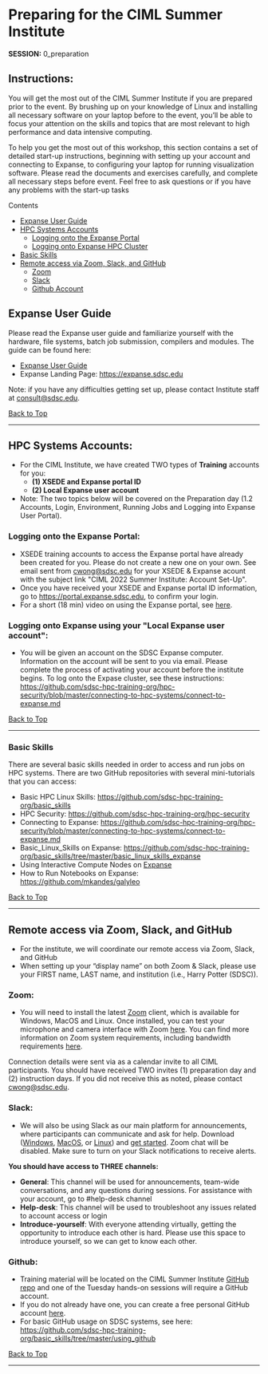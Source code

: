 # Preparing for the CIML Summer Institute

**SESSION:** 0_preparation

## Instructions:
You will get the most out of the CIML Summer Institute if you are prepared prior to the event. By brushing up on your knowledge of Linux and installing all necessary software on your laptop before to the event, you’ll be able to focus your attention on the skills and topics that are most relevant to high performance and data intensive computing.

To help you get the most out of this workshop, this section contains a set of detailed start-up instructions, beginning with setting up your account and connecting to Expanse, to configuring your laptop for running visualization software. Please read the documents and exercises carefully, and complete all necessary steps before event. Feel free to ask questions or if you have any problems with the start-up tasks

<a name="top">Contents
* [Expanse User Guide](#expanse-guide)
* [HPC Systems Accounts](#accounts)
   * [Logging onto the Expanse Portal](#logon-portal)
   * [Logging onto Expanse HPC Cluster](#logon-expanse)
* [Basic Skills](#basic-skills)
* [Remote access via Zoom, Slack, and GitHub](#remote)
  * [Zoom](#zoom)
  * [Slack](#slack)
  * [Github Account](#github)


## Expanse User Guide <a name="expanse-guide"></a>
Please read the Expanse user guide and familiarize yourself with the hardware, file systems, batch job submission, compilers and modules. The guide can be found here:
* [Expanse User Guide](https://www.sdsc.edu/support/user_guides/expanse.html)
* Expanse Landing Page: https://expanse.sdsc.edu

Note: if you have any difficulties getting set up, please contact Institute staff at consult@sdsc.edu.

  [Back to Top](#top)
<hr>
  
##  HPC Systems Accounts: <a name="accounts"></a>
* For the CIML Institute, we have created TWO types of **Training** accounts for you: 
  * **(1) XSEDE and Expanse portal ID**
  * **(2) Local Expanse user account**
* Note: The two topics below will be covered on the Preparation day (1.2 Accounts, Login, Environment, Running Jobs and Logging into Expanse User Portal).

### Logging onto the Expanse Portal: <a name="logon-portal"></a>
* XSEDE training accounts to access the Expanse portal have already been created for you. Please do not create a new one on your own. See email sent from cwong@sdsc.edu for your XSEDE & Expanse acount with the subject link "CIML 2022 Summer Institute: Account Set-Up". 
* Once you have received your XSEDE and Expanse portal ID information, go to https://portal.expanse.sdsc.edu, to confirm your login.
* For a short (18 min) video on using the Expanse portal, see [here](https://education.sdsc.edu/training/interactive/sdsc_si21/1.3_Expanse_User_Portal/).

### Logging onto Expanse using your "Local Expanse user account": <a name="logon-expanse"></a>
* You will be given an account on the SDSC Expanse computer. Information on the account will be sent to you via email. Please complete the process of activating your account before the institute begins. To log onto the Expase cluster, see these instructions: https://github.com/sdsc-hpc-training-org/hpc-security/blob/master/connecting-to-hpc-systems/connect-to-expanse.md

[Back to Top](#top)
<hr>
  
### Basic Skills <a name="basic-skills"></a>
There are several basic skills needed in order to access and run jobs on HPC systems. There are two GitHub repositories with several mini-tutorials that you can access:
* Basic HPC Linux Skills: https://github.com/sdsc-hpc-training-org/basic_skills
* HPC Security:  https://github.com/sdsc-hpc-training-org/hpc-security
* Connecting to Expanse: https://github.com/sdsc-hpc-training-org/hpc-security/blob/master/connecting-to-hpc-systems/connect-to-expanse.md
* Basic_Linux_Skills on Expanse: https://github.com/sdsc-hpc-training-org/basic_skills/tree/master/basic_linux_skills_expanse
* Using Interactive Compute Nodes on [Expanse](https://github.com/sdsc-hpc-training-org/basic_skills/tree/master/interactive_computing)
* How to Run Notebooks on Expanse: https://github.com/mkandes/galyleo

[Back to Top](#top)
<hr>

##  Remote access via Zoom, Slack, and GitHub <a name="remote"></a>

* For the institute, we will coordinate our remote access via Zoom, Slack, and GitHub
* When setting up your “display name” on both Zoom & Slack, please use your FIRST name, LAST name, and institution (i.e., Harry Potter (SDSC)).

### Zoom:  <a name="zoom"></a>
* You will need to install the latest [Zoom](https://zoom.us/download) client, which is available for Windows, MacOS and Linux. Once installed, you can test your microphone and camera interface with Zoom [here](https://zoom.us/test). You can find more information on Zoom system requirements, including bandwidth requirements [here](https://support.zoom.us/hc/en-us/articles/201362023-System-Requirements-for-PC-Mac-and-Linux).  

Connection details were sent via as a calendar invite to all CIML participants. You should have received TWO invites (1) preparation day and (2) instruction days. If you did not receive this as noted, please contact cwong@sdsc.edu.  

### Slack:  <a name="slack"></a>
* We will also be using Slack as our main platform for announcements, where participants can communicate and ask for help. Download ([Windows](https://slack.com/downloads/windows), [MacOS](https://slack.com/downloads/mac), or [Linux](https://slack.com/downloads/linux)) and [get started](https://slack.com/help/articles/218080037-Getting-started-for-new-Slack-users). Zoom chat will be disabled. Make sure to turn on your Slack notifications to receive alerts. 
  
**You should have access to THREE channels:**
* **General**: This channel will be used for announcements, team-wide conversations, and any questions during sessions. For assistance with your account, go to #help-desk channel 
* **Help-desk**: This channel will be used to troubleshoot any issues related to account access or login 
* **Introduce-yourself**: With everyone attending virtually, getting the opportunity to introduce each other is hard. Please use this space to introduce yourself, so we can get to know each other.

### Github: <a name="github"></a>
* Training material will be located on the CIML Summer Institute [GitHub repo](https://github.com/ciml-org/ciml-summer-institute-2022) and one of the Tuesday hands-on sessions will require a GitHub account.
* If you do not already have one, you can create a free personal GitHub account [here](https://docs.github.com/en/github/getting-started-with-github/signing-up-for-github/signing-up-for-a-new-github-account).  
* For basic GitHub usage on SDSC systems, see here: https://github.com/sdsc-hpc-training-org/basic_skills/tree/master/using_github

[Back to Top](#top)
<hr>
